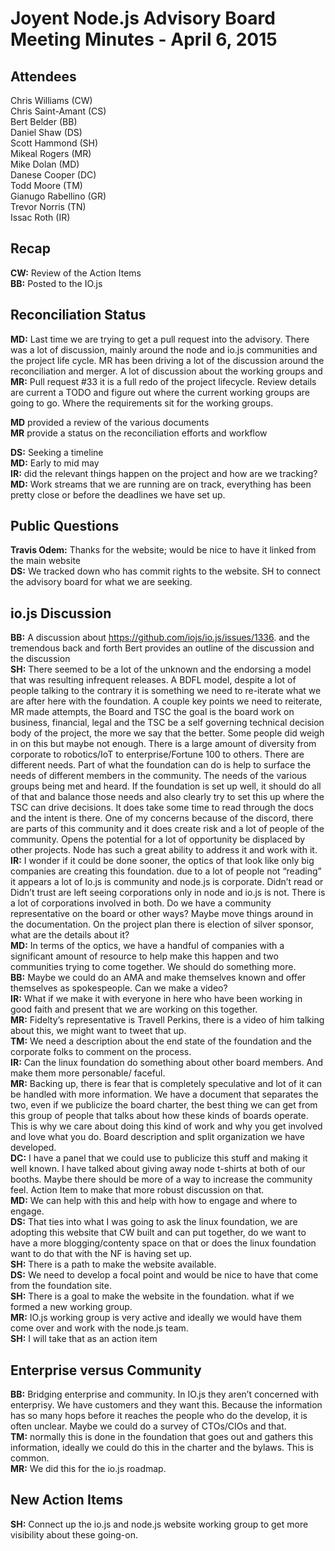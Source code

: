 # Joyent Node.js Advisory Board Meeting Minutes - April 6, 2015


## Attendees
Chris Williams (CW)  
Chris Saint-Amant (CS)  
Bert Belder (BB)  
Daniel Shaw (DS)  
Scott Hammond (SH)  
Mikeal Rogers (MR)  
Mike Dolan (MD)  
Danese Cooper (DC)  
Todd Moore (TM)  
Gianugo Rabellino (GR)  
Trevor Norris (TN)  
Issac Roth (IR)  


## Recap
**CW:** Review of the Action Items  
**BB:** Posted to the IO.js  


## Reconciliation Status
**MD:** Last time we are trying to get a pull request into the advisory. There was a lot of discussion, mainly around the node and io.js communities and the project life cycle. MR has been driving a lot of the discussion around the reconciliation and merger. A lot of discussion about the working groups and  
**MR:** Pull request #33 it is a full redo of the project lifecycle. Review details are current a TODO and figure out where the current working groups are going to go. Where the requirements sit for the working groups.  

**MD** provided a review of the various documents  
**MR** provide a status on the reconciliation efforts and workflow  

**DS:** Seeking a timeline  
**MD:** Early to mid may  
**IR:** did the relevant things happen on the project and how are we tracking?  
**MD:** Work streams that we are running are on track, everything has been pretty close or before the deadlines we have set up.  

## Public Questions
**Travis Odem:** Thanks for the website; would be nice to have it linked from the main website  
**DS:** We tracked down who has commit rights to the website. SH to connect the advisory board for what we are seeking.  

## io.js Discussion
**BB:** A discussion about https://github.com/iojs/io.js/issues/1336. and the tremendous back and forth Bert provides an outline of the discussion and the discussion  
**SH:** There seemed to be a lot of the unknown and the endorsing a model that was resulting infrequent releases. A BDFL model, despite a lot of people talking to the contrary it is something we need to re-iterate what we are after here with the foundation. A couple key points we need to reiterate, MR made attempts, the Board and TSC the goal is the board work on business, financial, legal and the TSC be a self governing technical decision body of the project, the more we say that the better. Some people did weigh in on this but maybe not enough. There is a large amount of diversity from corporate to robotics/IoT to enterprise/Fortune 100 to others. There are different needs. Part of what the foundation can do is help to surface the needs of different members in the community. The needs of the various groups being met and heard. If the foundation is set up well, it should do all of that and balance those needs and also clearly try to set this up where the TSC can drive decisions. It does take some time to read through the docs and the intent is there. One of my concerns because of the discord, there are parts of this community and it does create risk and a lot of people of the community. Opens the potential for a lot of opportunity be displaced by other projects. Node has such a great ability to address it and work with it.  
**IR:** I wonder if it could be done sooner, the optics of that look like only big companies are creating this foundation. due to a lot of people not “reading” it appears a lot of Io.js is community and node.js is corporate. Didn’t read or Didn’t trust are left seeing corporations only in node and io.js is not. There is a lot of corporations involved in both. Do we have a community representative on the board or other ways? Maybe move things around in the documentation.  On the project plan there is election of silver sponsor, what are the details about it?  
**MD:** In terms of the optics, we have a handful of companies with a significant amount of resource to help make this happen and two communities trying to come together. We should do something more.  
**BB:** Maybe we could do an AMA and make themselves known and offer themselves as spokespeople. Can we make a video?  
**IR:** What if we make it with everyone in here who have been working in good faith and present that we are working on this together.  
**MR:** Fidelty’s representative is Travell Perkins, there is a video of him talking about this, we might want to tweet that up.  
**TM:** We need a description about the end state of the foundation and the corporate folks to comment on the process.  
**IR:** Can the linux foundation do something about other board members. And make them more personable/ faceful.  
**MR:** Backing up, there is fear that is completely speculative and lot of it can be handled with more information. We have a document that separates the two, even if we publicize the board charter, the best thing we can get from this group of people that talks about how these kinds of boards operate. This is why we care about doing this kind of work and why you get involved and love what you do. Board description and split organization we have developed.  
**DC:** I have a panel that we could use to publicize this stuff and making it well known. I have talked about giving away node t-shirts at both of our booths. Maybe there should be more of a way to increase the community feel. Action Item to make that more robust discussion on that.  
**MD:** We can help with this and help with how to engage and where to engage.  
**DS:** That ties into what I was going to ask the linux foundation, we are adopting this website that CW built and can put together, do we want to have a more blogging/contenty space on that or does the linux foundation want to do that with the NF is having set up.  
**SH:** There is a path to make the website available.  
**DS:** We need to develop a focal point and would be nice to have that come from the foundation site.  
**SH:** There is a goal to make the website in the foundation. what if we formed a new working group.  
**MR:** IO.js working group is very active and ideally we would have them come over and work with the node.js team.  
**SH:** I will take that as an action item  

## Enterprise versus Community
**BB:** Bridging enterprise and community. In IO.js they aren’t concerned with enterprisy. We have customers and they want this. Because the information has so many hops before it reaches the people who do the develop, it is often unclear. Maybe we could do a survey of CTOs/CIOs and that.  
**TM:** normally this is done in the foundation that goes out and gathers this information, ideally we could do this in the charter and the bylaws. This is common.  
**MR:** We did this for the io.js roadmap.  

## New Action Items
**SH:** Connect up the io.js and node.js website working group to get more visibility about these going-on.  
